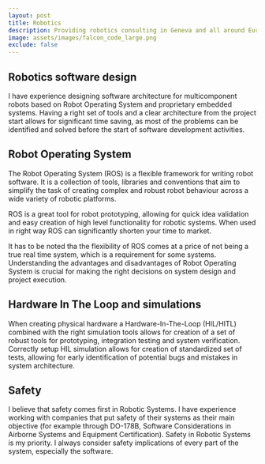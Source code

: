 ```yaml
---
layout: post
title: Robotics
description: Providing robotics consulting in Geneva and all around Europe
image: assets/images/falcon_code_large.png
exclude: false
---
```


## Robotics software design

I have experience designing software architecture for multicomponent robots based on Robot Operating System and proprietary embedded systems. Having a right set of tools and a clear architecture from the project start allows for significant time saving, as most of the problems can be identified and solved before the start of software development activities.

## Robot Operating System

The Robot Operating System (ROS) is a flexible framework for writing robot software. It is a collection of tools, libraries and conventions that aim to simplify the task of creating complex and robust robot behaviour across a wide variety of robotic platforms.

ROS is a great tool for robot prototyping, allowing for quick idea validation and easy creation of high level functionality for robotic systems. When used in right way ROS can significantly shorten your time to market. 

It has to be noted tha the flexibility of ROS comes at a price of not being a true real time system, which is a requirement for some systems. Understanding the advantages and disadvantages of Robot Operating System is crucial for making the right decisions on system design and project execution.

## Hardware In The Loop and simulations

When creating physical hardware a Hardware-In-The-Loop (HIL/HITL) combined with the right simulation tools allows for creation of a set of robust tools for prototyping, integration testing and system verification. Correctly setup HIL simulation allows for creation of standardized set of tests, allowing for early identification of potential bugs and mistakes in system architecture.

## Safety

I believe that safety comes first in Robotic Systems. I have experience working with companies that put safety of their systems as their main objective (for example through DO-178B, Software Considerations in Airborne Systems and Equipment Certification). Safety in Robotic Systems is my priority. I always consider safety implications of every part of the system, especially the software.